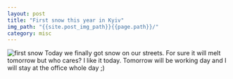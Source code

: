 ```yaml
---
layout: post
title: "First snow this year in Kyiv"
img_path: "{{site.post_img_path}}{{page.path}}/"
category: misc
---
```


![first snow]({{site.img_for_posts}}{{page.path}}/first-snow.jpg "First snow.")
Today we finally got snow on our streets. For sure it will melt tomorrow but who cares? I like it today. Tomorrow will be working day and I will stay at the office whole day ;)
